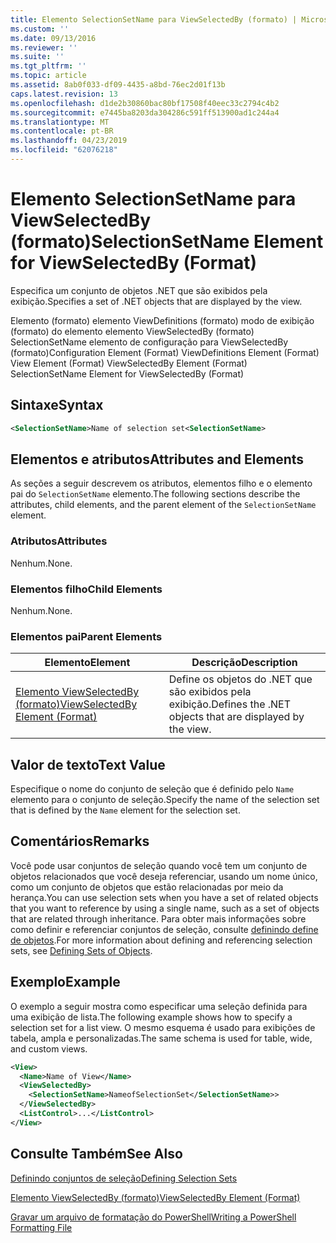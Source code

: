 ```yaml
---
title: Elemento SelectionSetName para ViewSelectedBy (formato) | Microsoft Docs
ms.custom: ''
ms.date: 09/13/2016
ms.reviewer: ''
ms.suite: ''
ms.tgt_pltfrm: ''
ms.topic: article
ms.assetid: 8ab0f033-df09-4435-a8bd-76ec2d01f13b
caps.latest.revision: 13
ms.openlocfilehash: d1de2b30860bac80bf17508f40eec33c2794c4b2
ms.sourcegitcommit: e7445ba8203da304286c591ff513900ad1c244a4
ms.translationtype: MT
ms.contentlocale: pt-BR
ms.lasthandoff: 04/23/2019
ms.locfileid: "62076218"
---
```

# <a name="selectionsetname-element-for-viewselectedby-format"></a><span data-ttu-id="ab1f6-102">Elemento SelectionSetName para ViewSelectedBy (formato)</span><span class="sxs-lookup"><span data-stu-id="ab1f6-102">SelectionSetName Element for ViewSelectedBy (Format)</span></span>

<span data-ttu-id="ab1f6-103">Especifica um conjunto de objetos .NET que são exibidos pela exibição.</span><span class="sxs-lookup"><span data-stu-id="ab1f6-103">Specifies a set of .NET objects that are displayed by the view.</span></span>

<span data-ttu-id="ab1f6-104">Elemento (formato) elemento ViewDefinitions (formato) modo de exibição (formato) do elemento elemento ViewSelectedBy (formato) SelectionSetName elemento de configuração para ViewSelectedBy (formato)</span><span class="sxs-lookup"><span data-stu-id="ab1f6-104">Configuration Element (Format) ViewDefinitions Element (Format) View Element (Format) ViewSelectedBy Element (Format) SelectionSetName Element for ViewSelectedBy (Format)</span></span>

## <a name="syntax"></a><span data-ttu-id="ab1f6-105">Sintaxe</span><span class="sxs-lookup"><span data-stu-id="ab1f6-105">Syntax</span></span>

```xml
<SelectionSetName>Name of selection set<SelectionSetName>
```

## <a name="attributes-and-elements"></a><span data-ttu-id="ab1f6-106">Elementos e atributos</span><span class="sxs-lookup"><span data-stu-id="ab1f6-106">Attributes and Elements</span></span>

<span data-ttu-id="ab1f6-107">As seções a seguir descrevem os atributos, elementos filho e o elemento pai do `SelectionSetName` elemento.</span><span class="sxs-lookup"><span data-stu-id="ab1f6-107">The following sections describe the attributes, child elements, and the parent element of the `SelectionSetName` element.</span></span>

### <a name="attributes"></a><span data-ttu-id="ab1f6-108">Atributos</span><span class="sxs-lookup"><span data-stu-id="ab1f6-108">Attributes</span></span>

<span data-ttu-id="ab1f6-109">Nenhum.</span><span class="sxs-lookup"><span data-stu-id="ab1f6-109">None.</span></span>

### <a name="child-elements"></a><span data-ttu-id="ab1f6-110">Elementos filho</span><span class="sxs-lookup"><span data-stu-id="ab1f6-110">Child Elements</span></span>

<span data-ttu-id="ab1f6-111">Nenhum.</span><span class="sxs-lookup"><span data-stu-id="ab1f6-111">None.</span></span>

### <a name="parent-elements"></a><span data-ttu-id="ab1f6-112">Elementos pai</span><span class="sxs-lookup"><span data-stu-id="ab1f6-112">Parent Elements</span></span>

|<span data-ttu-id="ab1f6-113">Elemento</span><span class="sxs-lookup"><span data-stu-id="ab1f6-113">Element</span></span>|<span data-ttu-id="ab1f6-114">Descrição</span><span class="sxs-lookup"><span data-stu-id="ab1f6-114">Description</span></span>|
|-------------|-----------------|
|[<span data-ttu-id="ab1f6-115">Elemento ViewSelectedBy (formato)</span><span class="sxs-lookup"><span data-stu-id="ab1f6-115">ViewSelectedBy Element (Format)</span></span>](./viewselectedby-element-format.md)|<span data-ttu-id="ab1f6-116">Define os objetos do .NET que são exibidos pela exibição.</span><span class="sxs-lookup"><span data-stu-id="ab1f6-116">Defines the .NET objects that are displayed by the view.</span></span>|

## <a name="text-value"></a><span data-ttu-id="ab1f6-117">Valor de texto</span><span class="sxs-lookup"><span data-stu-id="ab1f6-117">Text Value</span></span>

<span data-ttu-id="ab1f6-118">Especifique o nome do conjunto de seleção que é definido pelo `Name` elemento para o conjunto de seleção.</span><span class="sxs-lookup"><span data-stu-id="ab1f6-118">Specify the name of the selection set that is defined by the `Name` element for the selection set.</span></span>

## <a name="remarks"></a><span data-ttu-id="ab1f6-119">Comentários</span><span class="sxs-lookup"><span data-stu-id="ab1f6-119">Remarks</span></span>

<span data-ttu-id="ab1f6-120">Você pode usar conjuntos de seleção quando você tem um conjunto de objetos relacionados que você deseja referenciar, usando um nome único, como um conjunto de objetos que estão relacionadas por meio da herança.</span><span class="sxs-lookup"><span data-stu-id="ab1f6-120">You can use selection sets when you have a set of related objects that you want to reference by using a single name, such as a set of objects that are related through inheritance.</span></span> <span data-ttu-id="ab1f6-121">Para obter mais informações sobre como definir e referenciar conjuntos de seleção, consulte [definindo define de objetos](./defining-selection-sets.md).</span><span class="sxs-lookup"><span data-stu-id="ab1f6-121">For more information about defining and referencing selection sets, see [Defining Sets of Objects](./defining-selection-sets.md).</span></span>

## <a name="example"></a><span data-ttu-id="ab1f6-122">Exemplo</span><span class="sxs-lookup"><span data-stu-id="ab1f6-122">Example</span></span>

<span data-ttu-id="ab1f6-123">O exemplo a seguir mostra como especificar uma seleção definida para uma exibição de lista.</span><span class="sxs-lookup"><span data-stu-id="ab1f6-123">The following example shows how to specify a selection set for a list view.</span></span> <span data-ttu-id="ab1f6-124">O mesmo esquema é usado para exibições de tabela, ampla e personalizadas.</span><span class="sxs-lookup"><span data-stu-id="ab1f6-124">The same schema is used for table, wide, and custom views.</span></span>

```xml
<View>
  <Name>Name of View</Name>
  <ViewSelectedBy>
    <SelectionSetName>NameofSelectionSet</SelectionSetName>>
  </ViewSelectedBy>
  <ListControl>...</ListControl>
</View>
```

## <a name="see-also"></a><span data-ttu-id="ab1f6-125">Consulte Também</span><span class="sxs-lookup"><span data-stu-id="ab1f6-125">See Also</span></span>

[<span data-ttu-id="ab1f6-126">Definindo conjuntos de seleção</span><span class="sxs-lookup"><span data-stu-id="ab1f6-126">Defining Selection Sets</span></span>](./defining-selection-sets.md)

[<span data-ttu-id="ab1f6-127">Elemento ViewSelectedBy (formato)</span><span class="sxs-lookup"><span data-stu-id="ab1f6-127">ViewSelectedBy Element (Format)</span></span>](./viewselectedby-element-format.md)

[<span data-ttu-id="ab1f6-128">Gravar um arquivo de formatação do PowerShell</span><span class="sxs-lookup"><span data-stu-id="ab1f6-128">Writing a PowerShell Formatting File</span></span>](./writing-a-powershell-formatting-file.md)
